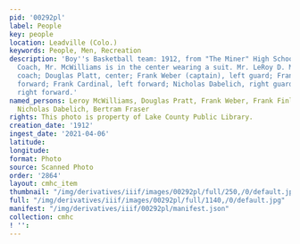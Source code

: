 ```yaml
---
pid: '00292pl'
label: People
key: people
location: Leadville (Colo.)
keywords: People, Men, Recreation
description: 'Boy''s Basketball team: 1912, from "The Miner" High School Annual. The
  Coach, Mr. McWilliams is in the center wearing a suit. Mr. LeRoy D. McWilliams,
  coach; Douglas Platt, center; Frank Weber (captain), left guard; Frank Finley, left
  forward; Frank Cardinal, left forward; Nicholas Dabelich, right guard; Bertram Fraser,
  right forward.'
named_persons: Leroy McWilliams, Douglas Pratt, Frank Weber, Frank Finley, Frank Cardinal,
  Nicholas Dabelich, Bertram Fraser
rights: This photo is property of Lake County Public Library.
creation_date: '1912'
ingest_date: '2021-04-06'
latitude: 
longitude: 
format: Photo
source: Scanned Photo
order: '2864'
layout: cmhc_item
thumbnail: "/img/derivatives/iiif/images/00292pl/full/250,/0/default.jpg"
full: "/img/derivatives/iiif/images/00292pl/full/1140,/0/default.jpg"
manifest: "/img/derivatives/iiif/00292pl/manifest.json"
collection: cmhc
! '': 
---
```


